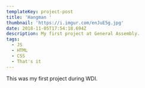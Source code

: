 ```yaml
---
templateKey: project-post
title: 'Hangman '
thumbnail: 'https://i.imgur.com/enJuE5g.jpg'
date: 2018-11-05T17:54:18.694Z
description: My first project at General Assembly.
tags:
  - JS
  - HTML
  - CSS
  - That's it
---
```

This was my first project during WDI.
